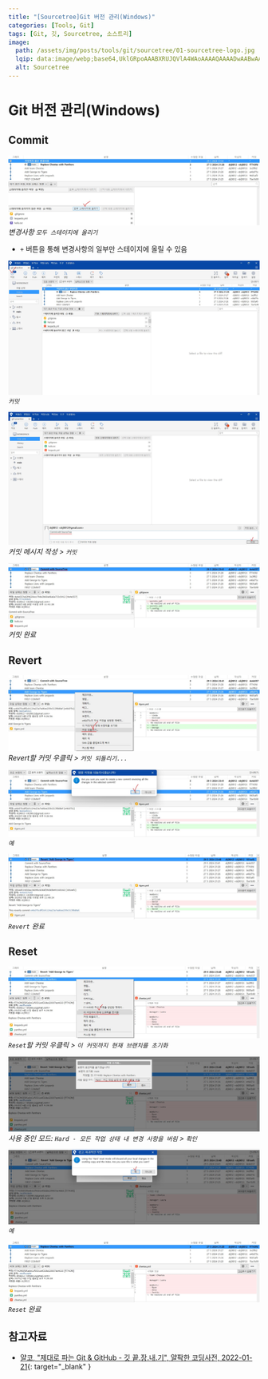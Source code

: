 ```yaml
---
title: "[Sourcetree]Git 버전 관리(Windows)"
categories: [Tools, Git]
tags: [Git, 깃, Sourcetree, 소스트리]
image:
  path: /assets/img/posts/tools/git/sourcetree/01-sourcetree-logo.jpg
  lqip: data:image/webp;base64,UklGRpoAAABXRUJQVlA4WAoAAAAQAAAADwAABwAAQUxQSDIAAAARL0AmbZurmr57yyIiqE8oiG0bejIYEQTgqiDA9vqnsUSI6H+oAERp2HZ65qP/VIAWAFZQOCBCAAAA8AEAnQEqEAAIAAVAfCWkAALp8sF8rgRgAP7o9FDvMCkMde9PK7euH5M1m6VWoDXf2FkP3BqV0ZYbO6NA/VFIAAAA
  alt: Sourcetree
---
```


# Git 버전 관리(Windows)

## Commit

![01-staging](/assets/img/posts/tools/git/sourcetree/git-version-controll-on-windows/01-staging.jpg)
*변경사항 `모두 스테이지에 올리기`*

- `+` 버튼을 통해 변경사항의 일부만 스테이지에 올릴 수 있음

![02-commit(1)](/assets/img/posts/tools/git/sourcetree/git-version-controll-on-windows/02-commit(1).jpg)
*`커밋`*

![03-commit(2)](/assets/img/posts/tools/git/sourcetree/git-version-controll-on-windows/03-commit(2).jpg)
*커밋 메시지 작성 > `커밋`*

![04-commit(3)](/assets/img/posts/tools/git/sourcetree/git-version-controll-on-windows/04-commit(3).jpg)
*커밋 완료*

## Revert

![05-revert(1)](/assets/img/posts/tools/git/sourcetree/git-version-controll-on-windows/05-revert(1).jpg)
*Revert할 커밋 우클릭 > `커밋 되돌리기...`*

![06-revert(2)](/assets/img/posts/tools/git/sourcetree/git-version-controll-on-windows/06-revert(2).jpg)
*`예`*

![07-revert(3)](/assets/img/posts/tools/git/sourcetree/git-version-controll-on-windows/07-revert(3).jpg)
*`Revert` 완료*

## Reset

![08-reset(1)](/assets/img/posts/tools/git/sourcetree/git-version-controll-on-windows/08-reset(1).jpg)
*`Reset`할 커밋 우클릭 > `이 커밋까지 현재 브랜치를 초기화`*

![09-reset(2)](/assets/img/posts/tools/git/sourcetree/git-version-controll-on-windows/09-reset(2).jpg)
*사용 중인 모드: `Hard - 모든 작업 상태 내 변경 사항을 버림` > `확인`*

![10-reset(3)](/assets/img/posts/tools/git/sourcetree/git-version-controll-on-windows/10-reset(3).jpg)
*`예`*

![11-reset(4)](/assets/img/posts/tools/git/sourcetree/git-version-controll-on-windows/11-reset(4).jpg)
*`Reset` 완료*

## 참고자료

- [얄코, "제대로 파는 Git & GitHub - 깃 끝.장.내.기", 얄팍한 코딩사전, 2022-01-21](https://www.youtube.com/watch?v=1I3hMwQU6GU){: target="_blank" }